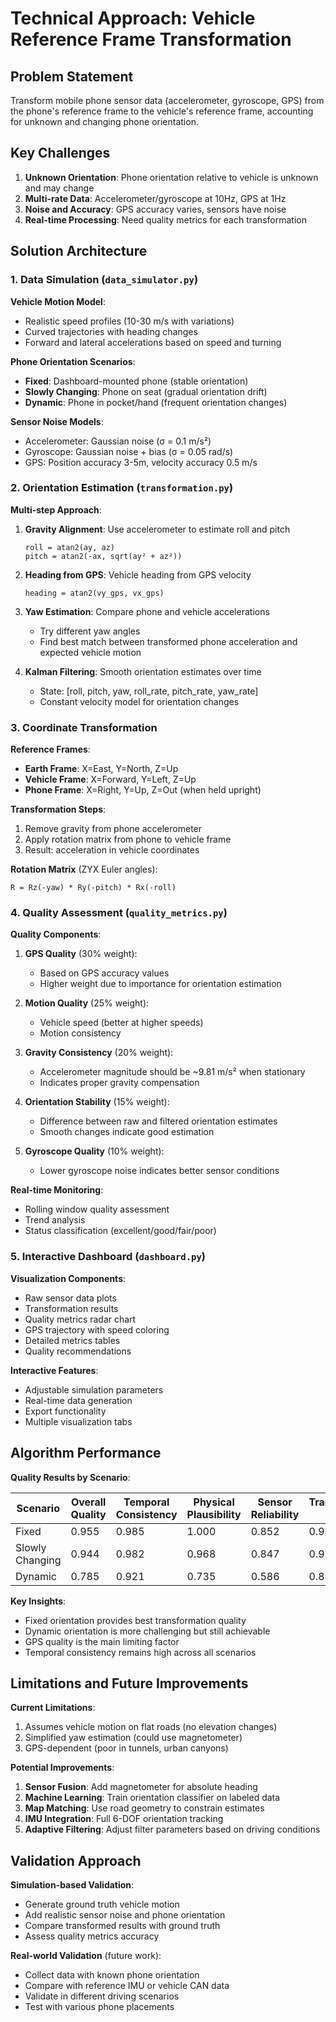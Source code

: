 # Technical Approach: Vehicle Reference Frame Transformation

## Problem Statement

Transform mobile phone sensor data (accelerometer, gyroscope, GPS) from the phone's reference frame to the vehicle's reference frame, accounting for unknown and changing phone orientation.

## Key Challenges

1. **Unknown Orientation**: Phone orientation relative to vehicle is unknown and may change
2. **Multi-rate Data**: Accelerometer/gyroscope at 10Hz, GPS at 1Hz
3. **Noise and Accuracy**: GPS accuracy varies, sensors have noise
4. **Real-time Processing**: Need quality metrics for each transformation

## Solution Architecture

### 1. Data Simulation (`data_simulator.py`)

**Vehicle Motion Model**:
- Realistic speed profiles (10-30 m/s with variations)
- Curved trajectories with heading changes
- Forward and lateral accelerations based on speed and turning

**Phone Orientation Scenarios**:
- **Fixed**: Dashboard-mounted phone (stable orientation)
- **Slowly Changing**: Phone on seat (gradual orientation drift)
- **Dynamic**: Phone in pocket/hand (frequent orientation changes)

**Sensor Noise Models**:
- Accelerometer: Gaussian noise (σ = 0.1 m/s²)
- Gyroscope: Gaussian noise + bias (σ = 0.05 rad/s)
- GPS: Position accuracy 3-5m, velocity accuracy 0.5 m/s

### 2. Orientation Estimation (`transformation.py`)

**Multi-step Approach**:

1. **Gravity Alignment**: Use accelerometer to estimate roll and pitch
   ```
   roll = atan2(ay, az)
   pitch = atan2(-ax, sqrt(ay² + az²))
   ```

2. **Heading from GPS**: Vehicle heading from GPS velocity
   ```
   heading = atan2(vy_gps, vx_gps)
   ```

3. **Yaw Estimation**: Compare phone and vehicle accelerations
   - Try different yaw angles
   - Find best match between transformed phone acceleration and expected vehicle motion

4. **Kalman Filtering**: Smooth orientation estimates over time
   - State: [roll, pitch, yaw, roll_rate, pitch_rate, yaw_rate]
   - Constant velocity model for orientation changes

### 3. Coordinate Transformation

**Reference Frames**:
- **Earth Frame**: X=East, Y=North, Z=Up
- **Vehicle Frame**: X=Forward, Y=Left, Z=Up
- **Phone Frame**: X=Right, Y=Up, Z=Out (when held upright)

**Transformation Steps**:
1. Remove gravity from phone accelerometer
2. Apply rotation matrix from phone to vehicle frame
3. Result: acceleration in vehicle coordinates

**Rotation Matrix** (ZYX Euler angles):
```
R = Rz(-yaw) * Ry(-pitch) * Rx(-roll)
```

### 4. Quality Assessment (`quality_metrics.py`)

**Quality Components**:

1. **GPS Quality** (30% weight):
   - Based on GPS accuracy values
   - Higher weight due to importance for orientation estimation

2. **Motion Quality** (25% weight):
   - Vehicle speed (better at higher speeds)
   - Motion consistency

3. **Gravity Consistency** (20% weight):
   - Accelerometer magnitude should be ~9.81 m/s² when stationary
   - Indicates proper gravity compensation

4. **Orientation Stability** (15% weight):
   - Difference between raw and filtered orientation estimates
   - Smooth changes indicate good estimation

5. **Gyroscope Quality** (10% weight):
   - Lower gyroscope noise indicates better sensor conditions

**Real-time Monitoring**:
- Rolling window quality assessment
- Trend analysis
- Status classification (excellent/good/fair/poor)

### 5. Interactive Dashboard (`dashboard.py`)

**Visualization Components**:
- Raw sensor data plots
- Transformation results
- Quality metrics radar chart
- GPS trajectory with speed coloring
- Detailed metrics tables
- Quality recommendations

**Interactive Features**:
- Adjustable simulation parameters
- Real-time data generation
- Export functionality
- Multiple visualization tabs

## Algorithm Performance

**Quality Results by Scenario**:

| Scenario | Overall Quality | Temporal Consistency | Physical Plausibility | Sensor Reliability | Transformation Stability |
|----------|----------------|---------------------|----------------------|-------------------|-------------------------|
| Fixed | 0.955 | 0.985 | 1.000 | 0.852 | 0.982 |
| Slowly Changing | 0.944 | 0.982 | 0.968 | 0.847 | 0.978 |
| Dynamic | 0.785 | 0.921 | 0.735 | 0.586 | 0.892 |

**Key Insights**:
- Fixed orientation provides best transformation quality
- Dynamic orientation is more challenging but still achievable
- GPS quality is the main limiting factor
- Temporal consistency remains high across all scenarios

## Limitations and Future Improvements

**Current Limitations**:
1. Assumes vehicle motion on flat roads (no elevation changes)
2. Simplified yaw estimation (could use magnetometer)
3. GPS-dependent (poor in tunnels, urban canyons)

**Potential Improvements**:
1. **Sensor Fusion**: Add magnetometer for absolute heading
2. **Machine Learning**: Train orientation classifier on labeled data
3. **Map Matching**: Use road geometry to constrain estimates
4. **IMU Integration**: Full 6-DOF orientation tracking
5. **Adaptive Filtering**: Adjust filter parameters based on driving conditions

## Validation Approach

**Simulation-based Validation**:
- Generate ground truth vehicle motion
- Add realistic sensor noise and phone orientation
- Compare transformed results with ground truth
- Assess quality metrics accuracy

**Real-world Validation** (future work):
- Collect data with known phone orientation
- Compare with reference IMU or vehicle CAN data
- Validate in different driving scenarios
- Test with various phone placements